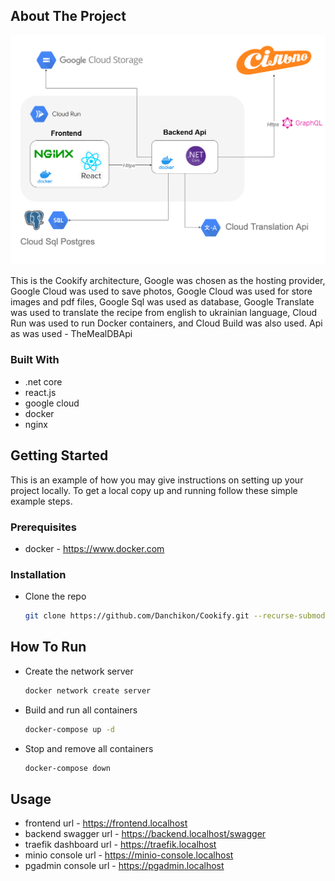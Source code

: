 ## About The Project

![header](public/diagram.png)

This is the Cookify architecture, Google was chosen as the hosting provider, 
Google Cloud was used to save photos, Google Cloud was used for store images and pdf files,
Google Sql was used as database,
Google Translate was used to translate the recipe from english to ukrainian language, 
Cloud Run was used to run Docker containers, and Cloud Build was also used.
Api as was used - TheMealDBApi

### Built With

* .net core
* react.js
* google cloud
* docker
* nginx

## Getting Started

This is an example of how you may give instructions on setting up your project locally.
To get a local copy up and running follow these simple example steps.

### Prerequisites

* docker - https://www.docker.com

### Installation

* Clone the repo
   ```sh
   git clone https://github.com/Danchikon/Cookify.git --recurse-submodules
   ```

## How To Run

* Create the network server
   ```sh
   docker network create server
   ```

* Build and run all containers
   ```sh
   docker-compose up -d
   ```

* Stop and remove all containers 
   ```sh
   docker-compose down
   ```

## Usage

* frontend url - https://frontend.localhost
* backend swagger url - https://backend.localhost/swagger
* traefik dashboard url - https://traefik.localhost
* minio console url - https://minio-console.localhost
* pgadmin console url - https://pgadmin.localhost

